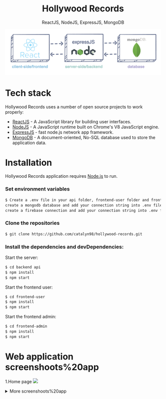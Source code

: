 <h1 align="center">
Hollywood Records
</h1>
<p align="center">
ReactJS, NodeJS, ExpressJS, MongoDB 
</p>

<img src="https://github.com/georgesimos/readme-assets/blob/master/cinema-plus/mern.png" />

# Tech stack
Hollywood Records uses a number of open source projects to work properly:
* [ReactJS](https://reactjs.org/) - A JavaScript library for building user interfaces.
* [NodeJS](https://nodejs.org/) - A JavaScript runtime built on Chrome's V8 JavaScript engine.
* [ExpressJS](https://expressjs.com/) - fast node.js network app framework.
* [MongoDB](https://www.mongodb.com/) - A document-oriented, No-SQL database used to store the application data.

# Installation
Hollywood Records application requires [Node.js](https://nodejs.org/)  to run.

### Set environment variables 
```sh
$ Create a .env file in your api folder, frontend-user folder and frontend-admin folder
create a mongodb database and add your connection string into .env file
create a firebase connection and add your connection string into .env file
```

### Clone the repositories
```sh
$ git clone https://github.com/catalyn98/hollywood-records.git
```

### Install the dependencies and devDependencies:
Start the server:
```sh
$ cd backend api
$ npm install 
$ npm start 
```
Start the frontend user:
```sh
$ cd frontend-user
$ npm install 
$ npm start 
```
Start the frontend admin:
```sh
$ cd frontend-admin
$ npm install 
$ npm start 
```

# Web application screenshoots%20app 

1.Home page
<img src="https://github.com/catalyn98/hollywood-records/blob/master/screenshoots%20app/User/1.Home.png" />

<details>
  <summary>More screenshoots%20app</summary>
  2.Movies page
  <img src="https://github.com/catalyn98/hollywood-records/blob/master/screenshoots%20app/User/2.All%20products%20by%20category.png" />

  3.Blog page
  <img src="https://github.com/catalyn98/hollywood-records/blob/master/screenshoots%20app/User/3.All%20products.png" />

  4.Team page
  <img src="https://github.com/catalyn98/hollywood-records/blob/master/screenshoots%20app/User/4.Product%20details.png" />

  5.Contact us page
  <img src="https://github.com/catalyn98/hollywood-records/blob/master/screenshoots%20app/User/5.Cart.png" />

  6.View profile
  <img src="https://github.com/catalyn98/hollywood-records/blob/master/screenshoots%20app/User/6.My%20orders.png" />

  7.Settings account
  <img src="https://github.com/catalyn98/hollywood-records/blob/master/screenshoots%20app/User/7.Login.png" />

  8.Seen movies by user
  <img src="https://github.com/catalyn98/hollywood-records/blob/master/screenshoots%20app/User/8.Register.png" />

  9.Movies details page
  <img src="https://github.com/catalyn98/hollywood-records/blob/master/screenshoots%20app/User/9.Reset%20password.png" />

  10.Terms of use
  <img src="https://github.com/catalyn98/hollywood-records/blob/master/screenshoots%20app/User/10.Email%20reset%20password.png" />

# Admin panel screenshoots%20app

1.Dashboard
<img src="https://github.com/catalyn98/hollywood-records/blob/master/screenshoots%20app/Admin/1.Dashboard.png" />

<details>
  <summary>More screenshoots%20app</summary>
  2.Users list
  <img src="https://github.com/catalyn98/hollywood-records/blob/master/screenshoots%20app/Admin/2.Users%20list.png" />

  3.Movies list
  <img src="https://github.com/catalyn98/hollywood-records/blob/master/screenshoots%20app/Admin/3.Movies%20list.png" />

  4.Categories movies
  <img src="https://github.com/catalyn98/hollywood-records/blob/master/screenshoots%20app/Admin/3.Orders%20list.png" />

  5.Posts list
  <img src="https://github.com/catalyn98/hollywood-records/blob/master/screenshoots%20app/Admin/4.Products%20list.png" />

  6.Account settings
  <img src="https://github.com/catalyn98/hollywood-records/blob/master/screenshoots%20app/Admin/5.Add%20product.png" />

  7.Add movie 
  <img src="https://github.com/catalyn98/hollywood-records/blob/master/screenshoots%20app/Admin/6.Update%20product.png" />

  8.Update movie
  <img src="https://github.com/catalyn98/hollywood-records/blob/master/screenshoots%20app/Admin/7.Categories%20products list.png" />
  
  9.Add category movies list
  <img src="https://github.com/catalyn98/hollywood-records/blob/master/screenshoots%20app/Admin/8.Add%20category%20product.png" />

  10.Update category movies list
  <img src="https://github.com/catalyn98/hollywood-records/blob/master/screenshoots%20app/Admin/9.Update%20category%20product.png" />

  11.Add post 
  <img src="https://github.com/catalyn98/hollywood-records/blob/master/screenshoots%20app/Admin/10.Login.png" />